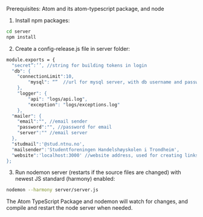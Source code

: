 Prerequisites: Atom and its atom-typescript package, and node

1. Install npm packages:
```sh
cd server
npm install
```
2. Create a config-release.js file in server folder:
```sh
module.exports = {
  "secret”:’’, //string for building tokens in login
  "db": {
    "connectionLimit":10,
		"mysql": “”  //url for mysql server, with db username and password
	},
	"logger": {
		"api": "logs/api.log",
		"exception": "logs/exceptions.log"
	},
  "mailer": {
    "email":"", //email sender
    "password":"", //password for email
    "server":"" //email server
  },
  "studmail":'@stud.ntnu.no', 
  "mailsender":'Studentforeningen Handelshøyskolen i Trondheim',
  "website":'localhost:3000' //website address, used for creating links in emails
};

```

3. Run nodemon server (restarts if the source files are changed) with newest JS standard (harmony) enabled:
```sh
nodemon --harmony server/server.js
```


The Atom TypeScript Package and nodemon will watch for changes, and compile and restart
the node server when needed.
